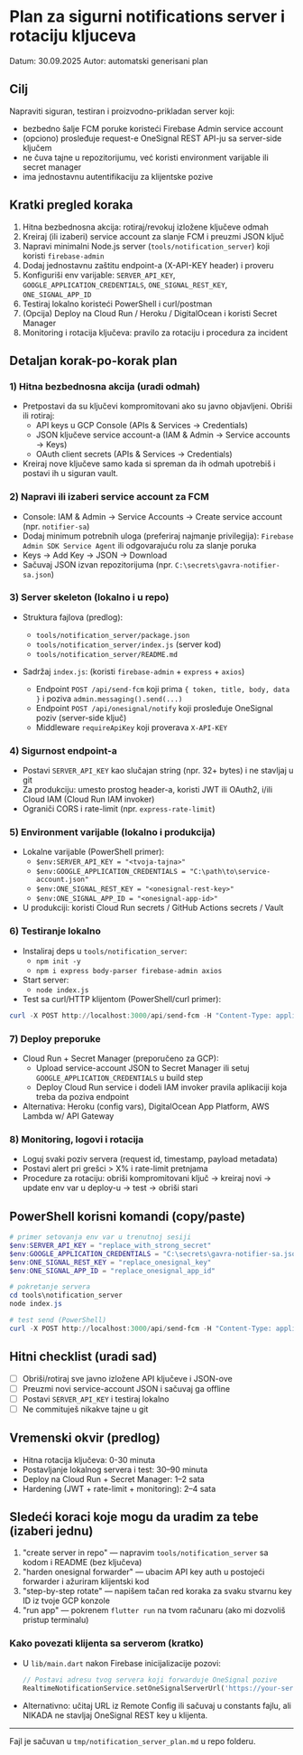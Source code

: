 # Plan za sigurni notifications server i rotaciju kljuceva

Datum: 30.09.2025
Autor: automatski generisani plan

## Cilj
Napraviti siguran, testiran i proizvodno-prikladan server koji: 
- bezbedno šalje FCM poruke koristeći Firebase Admin service account
- (opciono) prosleđuje request-e OneSignal REST API-ju sa server-side ključem
- ne čuva tajne u repozitorijumu, već koristi environment varijable ili secret manager
- ima jednostavnu autentifikaciju za klijentske pozive

## Kratki pregled koraka
1. Hitna bezbednosna akcija: rotiraj/revokuj izložene ključeve odmah
2. Kreiraj (ili izaberi) service account za slanje FCM i preuzmi JSON ključ
3. Napravi minimalni Node.js server (`tools/notification_server`) koji koristi `firebase-admin`
4. Dodaj jednostavnu zaštitu endpoint-a (X-API-KEY header) i proveru
5. Konfiguriši env varijable: `SERVER_API_KEY`, `GOOGLE_APPLICATION_CREDENTIALS`, `ONE_SIGNAL_REST_KEY`, `ONE_SIGNAL_APP_ID`
6. Testiraj lokalno koristeći PowerShell i curl/postman
7. (Opcija) Deploy na Cloud Run / Heroku / DigitalOcean i koristi Secret Manager
8. Monitoring i rotacija ključeva: pravilo za rotaciju i procedura za incident

## Detaljan korak-po-korak plan
### 1) Hitna bezbednosna akcija (uradi odmah)
- Pretpostavi da su ključevi kompromitovani ako su javno objavljeni. Obriši ili rotiraj:
  - API keys u GCP Console (APIs & Services -> Credentials)
  - JSON ključeve service account-a (IAM & Admin -> Service accounts -> Keys)
  - OAuth client secrets (APIs & Services -> Credentials)
- Kreiraj nove ključeve samo kada si spreman da ih odmah upotrebiš i postavi ih u siguran vault.

### 2) Napravi ili izaberi service account za FCM
- Console: IAM & Admin -> Service Accounts -> Create service account (npr. `notifier-sa`)
- Dodaj minimum potrebnih uloga (preferiraj najmanje privilegija): `Firebase Admin SDK Service Agent` ili odgovarajuću rolu za slanje poruka
- Keys -> Add Key -> JSON -> Download
- Sačuvaj JSON izvan repozitorijuma (npr. `C:\secrets\gavra-notifier-sa.json`)

### 3) Server skeleton (lokalno i u repo)
- Struktura fajlova (predlog):
  - `tools/notification_server/package.json`
  - `tools/notification_server/index.js` (server kod)
  - `tools/notification_server/README.md`

- Sadržaj `index.js`: (koristi `firebase-admin` + `express` + `axios`)
  - Endpoint `POST /api/send-fcm` koji prima `{ token, title, body, data }` i poziva `admin.messaging().send(...)`
  - Endpoint `POST /api/onesignal/notify` koji prosleđuje OneSignal poziv (server-side ključ)
  - Middleware `requireApiKey` koji proverava `X-API-KEY`

### 4) Sigurnost endpoint-a
- Postavi `SERVER_API_KEY` kao slučajan string (npr. 32+ bytes) i ne stavljaj u git
- Za produkciju: umesto prostog header-a, koristi JWT ili OAuth2, i/ili Cloud IAM (Cloud Run IAM invoker)
- Ograniči CORS i rate-limit (npr. `express-rate-limit`)

### 5) Environment varijable (lokalno i produkcija)
- Lokalne varijable (PowerShell primer):
  - `$env:SERVER_API_KEY = "<tvoja-tajna>"`
  - `$env:GOOGLE_APPLICATION_CREDENTIALS = "C:\path\to\service-account.json"`
  - `$env:ONE_SIGNAL_REST_KEY = "<onesignal-rest-key>"`
  - `$env:ONE_SIGNAL_APP_ID = "<onesignal-app-id>"`
- U produkciji: koristi Cloud Run secrets / GitHub Actions secrets / Vault

### 6) Testiranje lokalno
- Instaliraj deps u `tools/notification_server`:
  - `npm init -y`
  - `npm i express body-parser firebase-admin axios`
- Start server:
  - `node index.js`
- Test sa curl/HTTP klijentom (PowerShell/curl primer):
```powershell
curl -X POST http://localhost:3000/api/send-fcm -H "Content-Type: application/json" -H "X-API-KEY: $env:SERVER_API_KEY" -d '{"token":"<device_token>","title":"Test","body":"Poruka"}'
```

### 7) Deploy preporuke
- Cloud Run + Secret Manager (preporučeno za GCP):
  - Upload service-account JSON to Secret Manager ili setuj `GOOGLE_APPLICATION_CREDENTIALS` u build step
  - Deploy Cloud Run service i dodeli IAM invoker pravila aplikaciji koja treba da poziva endpoint
- Alternativa: Heroku (config vars), DigitalOcean App Platform, AWS Lambda w/ API Gateway

### 8) Monitoring, logovi i rotacija
- Loguj svaki poziv servera (request id, timestamp, payload metadata)
- Postavi alert pri grešci > X% i rate-limit pretnjama
- Procedure za rotaciju: obriši kompromitovani ključ -> kreiraj novi -> update env var u deploy-u -> test -> obriši stari

## PowerShell korisni komandi (copy/paste)
```powershell
# primer setovanja env var u trenutnoj sesiji
$env:SERVER_API_KEY = "replace_with_strong_secret"
$env:GOOGLE_APPLICATION_CREDENTIALS = "C:\secrets\gavra-notifier-sa.json"
$env:ONE_SIGNAL_REST_KEY = "replace_onesignal_key"
$env:ONE_SIGNAL_APP_ID = "replace_onesignal_app_id"

# pokretanje servera
cd tools\notification_server
node index.js

# test send (PowerShell)
curl -X POST http://localhost:3000/api/send-fcm -H "Content-Type: application/json" -H "X-API-KEY: $env:SERVER_API_KEY" -d '{"token":"<device_token>","title":"Test","body":"Hello"}'
```

## Hitni checklist (uradi sad)
- [ ] Obriši/rotiraj sve javno izložene API ključeve i JSON-ove
- [ ] Preuzmi novi service-account JSON i sačuvaj ga offline
- [ ] Postavi `SERVER_API_KEY` i testiraj lokalno
- [ ] Ne commituješ nikakve tajne u git

## Vremenski okvir (predlog)
- Hitna rotacija ključeva: 0-30 minuta
- Postavljanje lokalnog servera i test: 30–90 minuta
- Deploy na Cloud Run + Secret Manager: 1–2 sata
- Hardening (JWT + rate-limit + monitoring): 2–4 sata

## Sledeći koraci koje mogu da uradim za tebe (izaberi jednu)
1. "create server in repo" — napravim `tools/notification_server` sa kodom i README (bez ključeva)
2. "harden onesignal forwarder" — ubacim API key auth u postojeći forwarder i ažuriram klijentski kod
3. "step-by-step rotate" — napišem tačan red koraka za svaku stvarnu key ID iz tvoje GCP konzole
4. "run app" — pokrenem `flutter run` na tvom računaru (ako mi dozvoliš pristup terminalu)

### Kako povezati klijenta sa serverom (kratko)
- U `lib/main.dart` nakon Firebase inicijalizacije pozovi:
  ```dart
  // Postavi adresu tvog servera koji forwarduje OneSignal pozive
  RealtimeNotificationService.setOneSignalServerUrl('https://your-server.example.com/api/onesignal/notify');
  ```
- Alternativno: učitaj URL iz Remote Config ili sačuvaj u constants fajlu, ali NIKADA ne stavljaj OneSignal REST key u klijenta.

---

Fajl je sačuvan u `tmp/notification_server_plan.md` u repo folderu.
